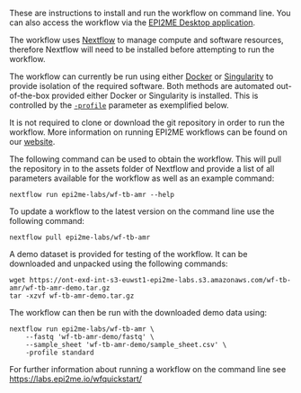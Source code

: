 
These are instructions to install and run the workflow on command line.
You can also access the workflow via the
[EPI2ME Desktop application](https://labs.epi2me.io/downloads/).

The workflow uses [Nextflow](https://www.nextflow.io/) to manage
compute and software resources,
therefore Nextflow will need to be
installed before attempting to run the workflow.

The workflow can currently be run using either
[Docker](https://www.docker.com/products/docker-desktop)
or [Singularity](https://docs.sylabs.io/guides/3.0/user-guide/index.html)
to provide isolation of the required software.
Both methods are automated out-of-the-box provided
either Docker or Singularity is installed.
This is controlled by the
[`-profile`](https://www.nextflow.io/docs/latest/config.html#config-profiles)
parameter as exemplified below.

It is not required to clone or download the git repository
in order to run the workflow.
More information on running EPI2ME workflows can
be found on our [website](https://labs.epi2me.io/wfindex).

The following command can be used to obtain the workflow.
This will pull the repository in to the assets folder of
Nextflow and provide a list of all parameters
available for the workflow as well as an example command:

```
nextflow run epi2me-labs/wf-tb-amr --help
```
To update a workflow to the latest version on the command line use
the following command:
```
nextflow pull epi2me-labs/wf-tb-amr
```

A demo dataset is provided for testing of the workflow.
It can be downloaded and unpacked using the following commands:
```
wget https://ont-exd-int-s3-euwst1-epi2me-labs.s3.amazonaws.com/wf-tb-amr/wf-tb-amr-demo.tar.gz
tar -xzvf wf-tb-amr-demo.tar.gz
```
The workflow can then be run with the downloaded demo data using:
```
nextflow run epi2me-labs/wf-tb-amr \
	--fastq 'wf-tb-amr-demo/fastq' \
	--sample_sheet 'wf-tb-amr-demo/sample_sheet.csv' \
	-profile standard
```

For further information about running a workflow on
the command line see https://labs.epi2me.io/wfquickstart/
